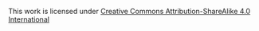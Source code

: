 This work is licensed under [Creative Commons Attribution-ShareAlike 4.0 International](https://creativecommons.org/licenses/by-sa/4.0/)
